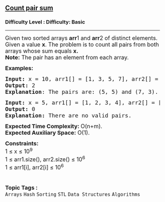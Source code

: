 <h2><a href="https://www.geeksforgeeks.org/problems/count-pair-sum5956/1?page=2&sortBy=difficulty">Count pair sum</a></h2><h3>Difficulty Level : Difficulty: Basic</h3><hr><div class="problems_problem_content__Xm_eO"><p><span style="font-size: 18px;">Given two sorted arrays <strong>arr</strong>1 and <strong>arr</strong>2 of distinct elements. Given a value <strong>x</strong>. The problem is to count all pairs from both arrays whose sum equals <strong>x.</strong><br><strong>Note:</strong> The pair has an element from each array.</span></p>
<p><span style="font-size: 18px;"><strong>Examples:</strong></span></p>
<pre><span style="font-size: 18px;"><strong>Input: </strong>x = 10, arr1[] = [1, 3, 5, 7], arr2[] = [2, 3, 5, 8] 
<strong>Output:</strong> 2
<strong>Explanation</strong>: The pairs are: (5, 5) and (7, 3).  </span></pre>
<pre><span style="font-size: 18px;"><strong>Input:</strong> x = 5, arr1[] = [1, 2, 3, 4], arr2[] = [5, 6, 7, 8]
<strong>Output:</strong> 0<br><strong>Explanation: </strong>There are no valid pairs.</span></pre>
<p><span style="font-size: 18px;"><strong>Expected Time Complexity: </strong>O(n+m).<br><strong>Expected Auxiliary Space:</strong> O(1).</span></p>
<p><span style="font-size: 18px;"><strong>Constraints:<br></strong>1 ≤ x ≤ 10<sup>9</sup><br>1 ≤ arr1.size(), arr2.size() ≤ 10<sup>6<br></sup>1 ≤ arr1[i], arr2[i] ≤ 10<sup>6</sup></span></p></div><br><p><span style=font-size:18px><strong>Topic Tags : </strong><br><code>Arrays</code>&nbsp;<code>Hash</code>&nbsp;<code>Sorting</code>&nbsp;<code>STL</code>&nbsp;<code>Data Structures</code>&nbsp;<code>Algorithms</code>&nbsp;